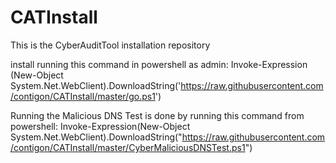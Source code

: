 # CATInstall
This is the CyberAuditTool installation repository

install running this command in powershell as admin:
Invoke-Expression (New-Object System.Net.WebClient).DownloadString('https://raw.githubusercontent.com/contigon/CATInstall/master/go.ps1')

Running the Malicious DNS Test is done by running this command from powershell:
Invoke-Expression(New-Object System.Net.WebClient).DownloadString("https://raw.githubusercontent.com/contigon/CATInstall/master/CyberMaliciousDNSTest.ps1")
